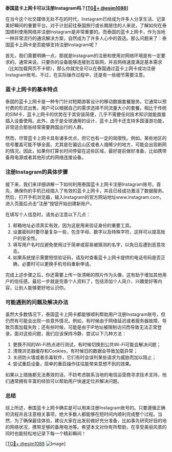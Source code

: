 **泰国蓝卡上网卡可以注册Instagram吗？[[TG💪+ @esim1088](https://t.me/s/esim1088)]**

在当今这个社交媒体无处不在的时代，Instagram已经成为许多人分享生活、记录美好瞬间的重要平台。对于计划前往泰国旅行或长期居住的人来说，了解如何在泰国顺利使用网络并注册Instagram是非常重要的。而泰国的蓝卡上网卡，作为当地一种非常流行的通讯解决方案，自然成为了许多人心中的首选。那么问题来了：泰国蓝卡上网卡是否能够支持注册Instagram呢？

首先，我们需要明确一点，那就是Instagram的注册和使用对网络环境是有一定要求的。通常来说，只要你的设备能够连接到互联网，并且网络速度满足基本需求（比如加载网页不卡顿），那么你就完全可以在泰国通过蓝卡上网卡成功注册Instagram账号。不过，在实际操作过程中，还是有一些细节需要注意。

### 蓝卡上网卡的基本特点

泰国的蓝卡上网卡是一种专门针对短期游客设计的移动数据套餐服务。它通常以预付费的形式出售，用户可以根据自己的需求选择不同流量大小的套餐。相比于传统的SIM卡，蓝卡上网卡的优势在于其安装简便，几乎不需要任何技术知识就能直接插入设备使用。此外，由于是全球通用的设计，蓝卡上网卡还支持多国漫游功能，非常适合那些经常需要跨国出行的人群。

然而，尽管蓝卡上网卡具有诸多优点，但它也有一定的局限性。例如，某些地区的信号覆盖可能不够全面，尤其是在偏远山区或者人烟稀少的地方，可能会出现断网的情况。因此，如果你打算长时间停留在这些区域，最好提前做好准备，比如携带备用电源或者其他形式的网络连接设备。

### 注册Instagram的具体步骤

接下来，我们来详细讲解一下如何利用泰国蓝卡上网卡注册Instagram账号。首先，确保你的手机已经插入了有效的蓝卡上网卡，并且已经成功激活了数据服务。然后，打开手机浏览器，输入Instagram的官方网站地址www.instagram.com，进入页面后点击“注册”按钮开始创建新账户。

在填写个人信息时，请务必注意以下几点：
1. 邮箱地址必须真实有效，因为这是用来验证身份的重要工具。
2. 设置密码时要尽量复杂一些，包含字母、数字以及特殊字符，这样可以提高账户的安全性。
3. 填写用户名时应避免使用过于简单或容易被猜测的名字，以免日后遭到恶意攻击。
4. 如果系统提示需要短信验证码，请及时查看蓝卡上网卡提供的电话号码是否正确，必要时可以更换手机号码重新申请。

完成上述步骤之后，你还需要上传一张清晰的照片作为头像，这有助于增加其他用户的信任感。最后一步就是完善个人资料了，包括添加个人简介、兴趣爱好等内容，让别人能够更好地认识你。

### 可能遇到的问题及解决办法

虽然大多数情况下，泰国蓝卡上网卡都能够顺利帮助用户注册Instagram账号，但仍然有可能会出现一些意外情况。例如，有时候由于网络延迟或者服务器故障，导致页面加载失败；还有些时候，可能是由于IP地址被限制访问而导致无法正常登录。面对这些问题，我们应该保持冷静，尝试以下几种方法：

1. 更换不同的Wi-Fi热点进行测试，有时候切换到公共Wi-Fi可能会解决问题；
2. 清理浏览器缓存和Cookies，有时候旧的数据会导致加载异常；
3. 关闭防火墙或者杀毒软件，它们有时会误判某些请求为威胁而加以阻止；
4. 尝试重启设备，简单的重启操作往往能带来意想不到的效果。

如果以上措施都无法奏效的话，不妨考虑联系当地的电信运营商寻求技术支持，他们通常拥有丰富的经验可以帮助用户快速定位并解决问题。

### 总结

综上所述，泰国蓝卡上网卡确实是可以用来注册Instagram账号的。只要遵循正确的流程并且注意相关事项，绝大多数人都能够在短时间内顺利完成整个过程。当然，为了确保最佳体验，建议大家在出发前做好充分准备，比如事先研究好目的地的网络状况，携带足够的备用电池等。希望本文对你有所帮助，在享受美丽风景的同时也能轻松地记录下每一个精彩瞬间！

[[TG💪+ @esim1088](https://t.me/s/esim1088) ![Image](https://i.postimg.cc/4NQfJmqS/Snipaste-2025-05-13-00-14-12.png)]